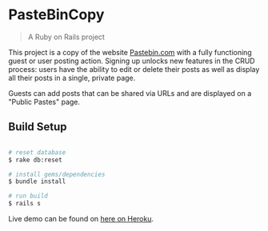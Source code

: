 # PasteBinCopy

> A Ruby on Rails project

This project is a copy of the website [Pastebin.com](https://pastebin.com/) with a fully functioning guest or user posting action. Signing up unlocks new features in the CRUD process: users have the ability to edit or delete their posts as well as display all their posts in a single, private page.

Guests can add posts that can be shared via URLs and are displayed on a "Public Pastes" page.

## Build Setup

``` bash

# reset database
$ rake db:reset

# install gems/dependencies
$ bundle install

# run build
$ rails s
```
Live demo can be found on [here on Heroku](https://desolate-coast-46812.herokuapp.com/). <br><br>
